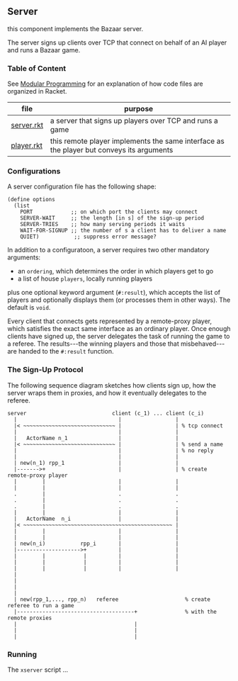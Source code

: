 ## Server 

this component implements the Bazaar server. 

The server signs up clients over TCP that connect on behalf of an AI
player and runs a Bazaar game. 

### Table of Content


See [Modular Programming](https://felleisen.org/matthias/Thoughts/Modular_Programming.html)
for an explanation of how code files are organized in Racket.

| file | purpose |
|--------------------- | ------- |
| [server.rkt](server.rkt) | a server that signs up players over TCP and runs a game | 
| [player.rkt](player.rkt) | this remote player implements the same interface as the player but conveys its arguments | 



### Configurations 

A server configuration file has the following shape:

```
(define options
  (list
    PORT            ;; on which port the clients may connect 
    SERVER-WAIT     ;; the length [in s] of the sign-up period 
    SERVER-TRIES    ;; how many serving periods it waits 
    WAIT-FOR-SIGNUP ;; the number of s a client has to deliver a name
    QUIET)           ;; suppress error message? 
```

In addition to a configuratoon, a server requires two other mandatory
arguments:

- an `ordering`, which determines the order in which players get to go
- a list of house `players`, locally running players

plus one optional keyword argument (`#:result`), which accepts the
list of players and optionally displays them (or processes them in
other ways). The default is `void`.

Every client that connects gets represented by a remote-proxy player,
which satisfies the exact same interface as an ordinary player. Once
enough clients have signed up, the server delegates the task of
running the game to a referee. The results---the winning players and
those that misbehaved---are handed to the `#:result` function.

### The Sign-Up Protocol

The following sequence diagram sketches how clients sign up, how the
server wraps them in proxies, and how it eventually delegates to the
referee. 

```
server                           client (c_1) ... client (c_i)
  |                                |                 | 
  |< ~~~~~~~~~~~~~~~~~~~~~~~~~~~~~ |                 | % tcp connect 
  |                                |                 |
  |   ActorName n_1                |                 | 
  |< ~~~~~~~~~~~~~~~~~~~~~~~~~~~~~ |                 | % send a name 
  |                                |                 | % no reply 
  |                                |                 |
  | new(n_1) rpp_1                 |                 |
  |------->+                       |                 | % create remote-proxy player 
  |        |                       |                 |
  |        |                       |                 |
  .        |                       .                 .
  .        |                       .                 .
  .        |                       .                 .
  |        |                       |                 |
  |   ActorName  n_i               |                 | 
  |< ~~~~~~~~~~~~~~~~~~~~~~~~~~~~~~~~~~~~~~~~~~~~~~~ | 
  |        |                       |                 |
  |        |                       |                 |
  | new(n_i)           rpp_i       |                 |
  |-------------------->+          |                 |
  |        |            |          |                 |
  |        |            |          |                 |
  |        |            |          |                 |
  |
  |
  |
  |
  | new(rpp_1,..., rpp_n)   referee                     % create referee to run a game 
  |-------------------------------------+               % with the remote proxies
  |                                     |
  |                                     |
  |                                     |
```

### Running

The `xserver` script ... 
